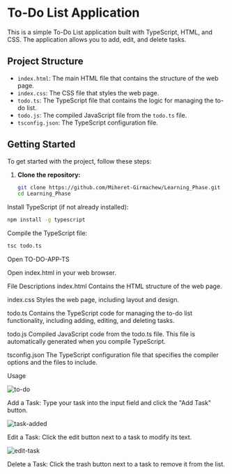 # To-Do List Application

This is a simple To-Do List application built with TypeScript, HTML, and CSS. The application allows you to add, edit, and delete tasks.

## Project Structure

- `index.html`: The main HTML file that contains the structure of the web page.
- `index.css`: The CSS file that styles the web page.
- `todo.ts`: The TypeScript file that contains the logic for managing the to-do list.
- `todo.js`: The compiled JavaScript file from the `todo.ts` file.
- `tsconfig.json`: The TypeScript configuration file.

## Getting Started

To get started with the project, follow these steps:

1. **Clone the repository:**

   ```bash
   git clone https://github.com/Miheret-Girmachew/Learning_Phase.git
   cd Learning_Phase
   ```
Install TypeScript (if not already installed):
```bash
npm install -g typescript
```
Compile the TypeScript file:

```bash
tsc todo.ts
```
Open TO-DO-APP-TS

Open index.html in your web browser.

File Descriptions
index.html
Contains the HTML structure of the web page.

index.css
Styles the web page, including layout and design.

todo.ts
Contains the TypeScript code for managing the to-do list functionality, including adding, editing, and deleting tasks.

todo.js
Compiled JavaScript code from the todo.ts file. This file is automatically generated when you compile TypeScript.

tsconfig.json
The TypeScript configuration file that specifies the compiler options and the files to include.

Usage

![to-do](https://github.com/user-attachments/assets/9c8f084e-e88f-4536-b2ff-2f36dfb936ea)

Add a Task: Type your task into the input field and click the "Add Task" button.

![task-added](https://github.com/user-attachments/assets/de8b91c7-cd2a-4a9c-91c3-0a7f54002e50)


Edit a Task: Click the edit button next to a task to modify its text.

![edit-task](https://github.com/user-attachments/assets/0ce2ed8b-5699-4e94-976e-10815969ef5d)

Delete a Task: Click the trash button next to a task to remove it from the list.
